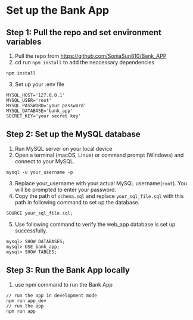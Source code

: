 # Set up the Bank App
## Step 1: Pull the repo and set environment variables
1. Pull the repo from https://github.com/SoniaSun810/Bank_APP
3. cd run `npm install` to add the neccessary dependencies
```
npm install
```
3. Set up your .env file
```
MYSQL_HOST='127.0.0.1'
MYSQL_USER='root'
MYSQL_PASSWORD='your password'
MYSQL_DATABASE='bank_app'
SECRET_KEY='your secret key'
```

## Step 2: Set up the MySQL database
1. Run MySQL server on your local device
2. Open a terminal (macOS, Linux) or command prompt (Windows) and connect to your MySQL.

```
mysql -u your_username -p
```
3. Replace your_username with your actual MySQL username(`root`). You will be prompted to enter your password.
4. Copy the path of `schema.sql` and replace `your_sql_file.sql` with this path in following command to set up the database.
```
SOURCE your_sql_file.sql;
```
5. Use following command to verify the web_app database is set up successfully. 
```
mysql> SHOW DATABASES;
mysql> USE bank_app;
mysql> SHOW TABLES;
```
## Step 3: Run the Bank App locally
1. use npm command to run the Bank App
```
// run the app in development mode
npm run app_dev
// run the app
npm run app
```
